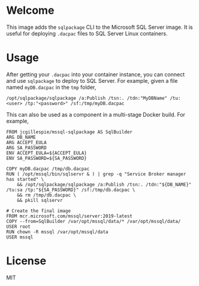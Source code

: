# Welcome
This image adds the `sqlpackage` CLI to the Microsoft SQL Server image. It is useful for deploying `.dacpac` files to SQL Server Linux containers.

# Usage
After getting your `.dacpac` into your container instance, you can connect and use `sqlpackage` to deploy to SQL Server. For example, given a file named `myDB.dacpac` in the `tmp` folder,

`/opt/sqlpackage/sqlpackage /a:Publish /tsn:. /tdn:"MyDBName" /tu:<user> /tp:"<password>" /sf:/tmp/myDB.dacpac`

This can also be used as a component in a multi-stage Docker build. For example,

```
FROM jcgillespie/mssql-sqlpackage AS SqlBuilder
ARG DB_NAME
ARG ACCEPT_EULA
ARG SA_PASSWORD
ENV ACCEPT_EULA=${ACCEPT_EULA}
ENV SA_PASSWORD=${SA_PASSWORD}

COPY myDB.dacpac /tmp/db.dacpac
RUN ( /opt/mssql/bin/sqlservr & ) | grep -q "Service Broker manager has started" \
    && /opt/sqlpackage/sqlpackage /a:Publish /tsn:. /tdn:"${DB_NAME}" /tu:sa /tp:"${SA_PASSWORD}" /sf:/tmp/db.dacpac \
    && rm /tmp/db.dacpac \
    && pkill sqlservr

# Create the final image
FROM mcr.microsoft.com/mssql/server:2019-latest
COPY --from=SqlBuilder /var/opt/mssql/data/* /var/opt/mssql/data/
USER root
RUN chown -R mssql /var/opt/mssql/data
USER mssql
```

# License
MIT